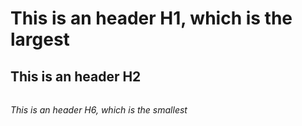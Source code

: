 # <h1> This is an header H1, which is the largest
## <h2> This is an header H2
###### <h6> This is an header H6, which is the smallest
